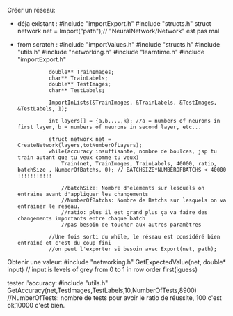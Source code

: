 Créer un réseau:
- déja existant :
                #include "importExport.h"
                #include "structs.h"
                struct network net = Import("path");// "NeuralNetwork/Network" est pas mal

- from scratch :
                #include "importValues.h"
                #include "structs.h"
                #include "utils.h"
                #include "networking.h"
                #include "learntime.h"
                #include "importExport.h"

                double** TrainImages;
                char** TrainLabels;
                double** TestImages;
                char** TestLabels;
    
                ImportInLists(&TrainImages, &TrainLabels, &TestImages, &TestLabels, 1);

                int layers[] = {a,b,...,k}; //a = numbers of neurons in first layer, b = numbers of neurons in second layer, etc...

                struct network net = CreateNetwork(layers,totNumberOfLayers);
                while(accuracy insuffisante, nombre de boulces, jsp tu train autant que tu veux comme tu veux)
                    Train(net, TrainImages, TrainLabels, 40000, ratio, batchSize , NumberOfBatchs, 0); // BATCHSIZE*NUMBEROFBATCHS < 40000 !!!!!!!!!!!

                    //batchSize: Nombre d'elements sur lesquels on entraine avant d'appliquer les changements
                    //NumberOfBatchs: Nombre de Batchs sur lesquels on va entrainer le réseau.
                    //ratio: plus il est grand plus ça va faire des changements importants entre chaque batch
                    //pas besoin de toucher aux autres paramètres
                
                //Une fois sorti du while, le réseau est considéré bien entraîné et c'est du coup fini 
                //on peut l'exporter si besoin avec Export(net, path);


Obtenir une valeur: 
    #include "networking.h"
    GetExpectedValue(net, double* input) // input is levels of grey from 0 to 1 in row order first(iguess)

tester l'accuracy: 
    #include "utils.h"
    GetAccuracy(net,TestImages,TestLabels,10,NumberOfTests,8900)
    //NumberOfTests: nombre de tests pour avoir le ratio de réussite, 100 c'est ok,10000 c'est bien.



